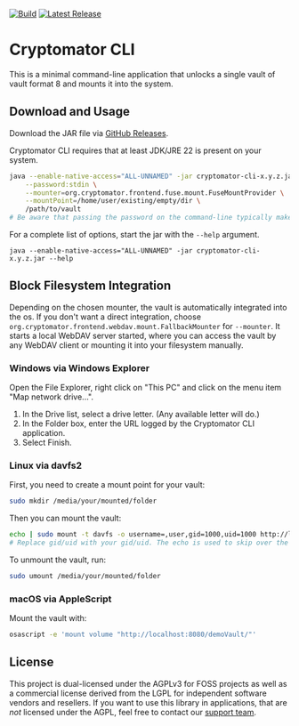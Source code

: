 [![Build](https://github.com/cryptomator/cli/workflows/Build/badge.svg)](https://github.com/cryptomator/cli/actions?query=workflow%3ABuild)
[![Latest Release](https://img.shields.io/github/release/cryptomator/cli/all.svg)](https://github.com/cryptomator/cli/releases/latest)

# Cryptomator CLI

This is a minimal command-line application that unlocks a single vault of vault format 8 and mounts it into the system.

## Download and Usage

Download the JAR file via [GitHub Releases](https://github.com/cryptomator/cli/releases).

Cryptomator CLI requires that at least JDK/JRE 22 is present on your system.
```sh
java --enable-native-access="ALL-UNNAMED" -jar cryptomator-cli-x.y.z.jar \
    --password:stdin \
    --mounter=org.cryptomator.frontend.fuse.mount.FuseMountProvider \
    --mountPoint=/home/user/existing/empty/dir \
    /path/to/vault
# Be aware that passing the password on the command-line typically makes it visible to anyone on your system!
```

For a complete list of options, start the jar with the `--help` argument.
```shell
java --enable-native-access="ALL-UNNAMED" -jar cryptomator-cli-x.y.z.jar --help
```

## Block Filesystem Integration 

Depending on the chosen mounter, the vault is automatically integrated into the os.
If you don't want a direct integration, choose `org.cryptomator.frontend.webdav.mount.FallbackMounter` for `--mounter`.
It starts a local WebDAV server started, where you can access the vault by any WebDAV client or mounting it into your filesystem manually.

### Windows via Windows Explorer

Open the File Explorer, right click on "This PC" and click on the menu item "Map network drive...".

1. In the Drive list, select a drive letter. (Any available letter will do.)
2. In the Folder box, enter the URL logged by the Cryptomator CLI application.
3. Select Finish.

### Linux via davfs2

First, you need to create a mount point for your vault:

```sh
sudo mkdir /media/your/mounted/folder
```

Then you can mount the vault:

```sh
echo | sudo mount -t davfs -o username=,user,gid=1000,uid=1000 http://localhost:8080/demoVault/ /media/your/mounted/folder
# Replace gid/uid with your gid/uid. The echo is used to skip over the password query from davfs
```

To unmount the vault, run:

```sh
sudo umount /media/your/mounted/folder
```

### macOS via AppleScript

Mount the vault with:
```sh
osascript -e 'mount volume "http://localhost:8080/demoVault/"'
```

## License

This project is dual-licensed under the AGPLv3 for FOSS projects as well as a commercial license derived from the LGPL for independent software vendors and resellers. If you want to use this library in applications, that are *not* licensed under the AGPL, feel free to contact our [support team](https://cryptomator.org/help/).
